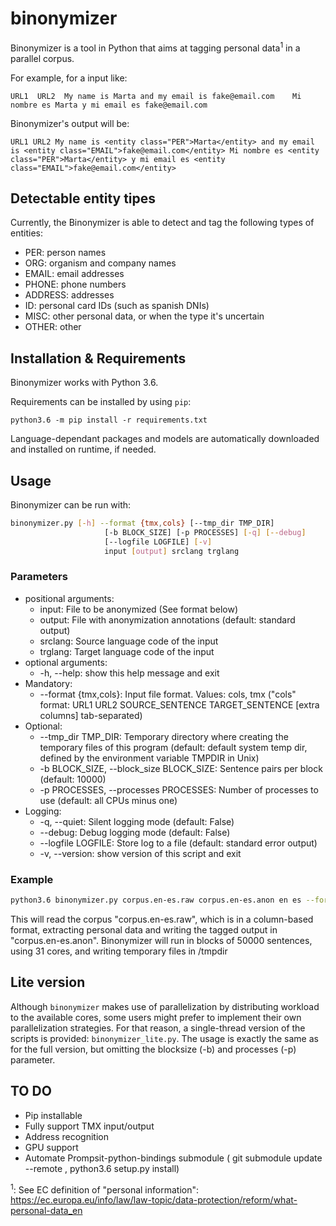 # binonymizer

Binonymizer is a tool in Python that aims at tagging personal data<sup>1</sup> in a parallel corpus.

For example, for a input like:

```
URL1  URL2  My name is Marta and my email is fake@email.com    Mi nombre es Marta y mi email es fake@email.com
```

Binonymizer's output will be:

```
URL1 URL2 My name is <entity class="PER">Marta</entity> and my email is <entity class="EMAIL">fake@email.com</entity> Mi nombre es <entity class="PER">Marta</entity> y mi email es <entity class="EMAIL">fake@email.com</entity>
```
## Detectable entity tipes

Currently, the Binonymizer is able to detect and tag the following types of entities:

* PER: person names
* ORG: organism and company names
* EMAIL: email addresses
* PHONE: phone numbers
* ADDRESS: addresses
* ID: personal card IDs (such as spanish DNIs)
* MISC: other personal data, or when the type it's uncertain 
* OTHER: other

## Installation & Requirements

Binonymizer works with Python 3.6.

Requirements can be installed by using `pip`:

```
python3.6 -m pip install -r requirements.txt
 ```
Language-dependant packages and models are automatically downloaded and installed on runtime, if needed.

## Usage

Binonymizer can be run with:

```bash
binonymizer.py [-h] --format {tmx,cols} [--tmp_dir TMP_DIR]
                     [-b BLOCK_SIZE] [-p PROCESSES] [-q] [--debug]
                     [--logfile LOGFILE] [-v]
                     input [output] srclang trglang
```


### Parameters
* positional arguments:
  * input: File to be anonymized (See format below)
  * output: File with anonymization annotations (default: standard output)
  * srclang: Source language code of the input
  * trglang: Target language code of the input
* optional arguments:
  * -h, --help: show this help message and exit
* Mandatory:
  * --format {tmx,cols}: Input file format. Values: cols, tmx  ("cols" format: URL1 URL2 SOURCE_SENTENCE TARGET_SENTENCE [extra columns] tab-separated)
* Optional:
  * --tmp_dir TMP_DIR: Temporary directory where creating the temporary files of this program (default: default system temp dir, defined by the environment variable TMPDIR in Unix)
  * -b BLOCK_SIZE, --block_size BLOCK_SIZE: Sentence pairs per block (default: 10000)
  * -p PROCESSES, --processes PROCESSES: Number of processes to use (default: all CPUs minus one)
* Logging:
  * -q, --quiet: Silent logging mode (default: False)
  * --debug: Debug logging mode (default: False)
  * --logfile LOGFILE: Store log to a file (default: standard error output)
  * -v, --version: show version of this script and exit

### Example
```bash
python3.6 binonymizer.py corpus.en-es.raw corpus.en-es.anon en es --format cols  --tmp_dir /tmpdir -b50000 -p31 
```
This will read the corpus "corpus.en-es.raw", which is in a column-based format, extracting personal data and writing the tagged output in "corpus.en-es.anon". Binonymizer will run in blocks of 50000 sentences, using 31 cores, and writing temporary files in /tmpdir


## Lite version

Although `binonymizer` makes use of parallelization  by distributing workload to the available cores, some users might prefer to implement their own parallelization strategies. For that reason, a single-thread version of the scripts is provided: `binonymizer_lite.py`. The usage is exactly the same as for the full version, but omitting the blocksize (-b) and processes (-p) parameter.


## TO DO
* Pip installable
* Fully support TMX input/output
* Address recognition
* GPU support
* Automate Prompsit-python-bindings submodule ( git submodule update --remote ,  python3.6 setup.py install)



<sup>1</sup>: See EC definition of "personal information": https://ec.europa.eu/info/law/law-topic/data-protection/reform/what-personal-data_en
